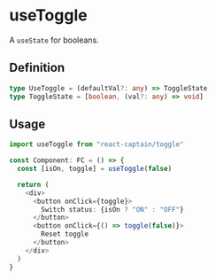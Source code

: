 # useToggle

A `useState` for booleans.

## Definition

```typescript
type UseToggle = (defaultVal?: any) => ToggleState
type ToggleState = [boolean, (val?: any) => void]
```

## Usage

```typescript
import useToggle from "react-captain/toggle"

const Component: FC = () => {
  const [isOn, toggle] = useToggle(false)

  return (
    <div>
      <button onClick={toggle}>
        Switch status: {isOn ? "ON" : "OFF"}
      </button>
      <button onClick={() => toggle(false)}>
        Reset toggle
      </button>
    </div>
  )
}
```
